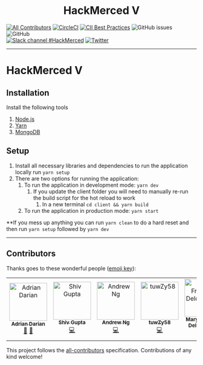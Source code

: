 <p align="center">
 <!--<img src="https://raw.githubusercontent.com/HackMerced/HackMerced-V/master/logo.png" width="235">-->
  <h1 align="center">HackMerced V</h1>
</p>

[![All Contributors](https://img.shields.io/badge/all_contributors-5-orange.svg?style=flat-square)](#contributors)
[![CircleCI](https://circleci.com/gh/HackMerced/HackMerced-V.svg?style=svg)](https://circleci.com/gh/HackMerced/HackMerced-V)
[![CII Best Practices](https://bestpractices.coreinfrastructure.org/projects/2901/badge)](https://bestpractices.coreinfrastructure.org/projects/2901)
![GitHub issues](https://img.shields.io/github/issues-raw/HackMerced/HackMerced-V.svg?style=plastic)
![GitHub](https://img.shields.io/github/license/HackMerced/HackMerced-V.svg?style=plastic)
<br/>
[![Slack channel #HackMerced](https://img.shields.io/badge/slack-hackmerced-brightgreen.svg?logo=slack?style=plastic)](https://hackmerced2019.slack.com)
[![Twitter](https://img.shields.io/badge/twitter-@hackmerced-blue.svg?style=plastic)](https://twitter.com/hackmerced)

---

# HackMerced V

## Installation

Install the following tools

1. [Node.js](https://nodejs.org/en/)
2. [Yarn](https://yarnpkg.com/en/docs/install)
3. [MongoDB](https://docs.mongodb.com/manual/installation/)

## Setup

1. Install all necessary libraries and dependencies to run the application locally run `yarn setup`
2. There are two options for running the application:
   1. To run the application in development mode: `yarn dev`
      1. If you update the client folder you will need to manually re-run the build script for the hot reload to work
         1. In a new terminal `cd client && yarn build`
   2. To run the application in production mode: `yarn start`

**If you mess up anything you can run `yarn clean` to do a hard reset and then run `yarn setup` followed by `yarn dev`

---

## Contributors

Thanks goes to these wonderful people ([emoji key](https://allcontributors.org/docs/en/emoji-key)):

<!-- ALL-CONTRIBUTORS-LIST:START - Do not remove or modify this section -->
<!-- prettier-ignore -->
<table>
  <tr>
    <td align="center"><a href="http://linkedin.com/in/adriandarian/"><img src="https://avatars0.githubusercontent.com/u/23567187?v=4" width="100px;" alt="Adrian Darian"/><br /><sub><b>Adrian Darian</b></sub></a><br /><a href="#review-adriandarian" title="Reviewed Pull Requests">👀</a> <a href="#projectManagement-adriandarian" title="Project Management">📆</a></td>
    <td align="center"><a href="http://shivgupta.xyz"><img src="https://avatars3.githubusercontent.com/u/15200155?v=4" width="100px;" alt="Shiv Gupta"/><br /><sub><b>Shiv Gupta</b></sub></a><br /><a href="https://github.com/HackMerced/HackMerced-V/commits?author=shiv248" title="Code">💻</a></td>
    <td align="center"><a href="https://github.com/AndrewCNg24"><img src="https://avatars3.githubusercontent.com/u/50030044?v=4" width="100px;" alt="Andrew Ng"/><br /><sub><b>Andrew Ng</b></sub></a><br /><a href="https://github.com/HackMerced/HackMerced-V/commits?author=AndrewCNg24" title="Code">💻</a></td>
    <td align="center"><a href="https://github.com/tuwZy58"><img src="https://avatars2.githubusercontent.com/u/51281084?v=4" width="100px;" alt="tuwZy58"/><br /><sub><b>tuwZy58</b></sub></a><br /><a href="https://github.com/HackMerced/HackMerced-V/commits?author=tuwZy58" title="Code">💻</a></td>
    <td align="center"><a href="http://linkedin.com/in/maryfrancine"><img src="https://avatars0.githubusercontent.com/u/55856581?v=4" width="100px;" alt="Mary Francine Delos Reyes"/><br /><sub><b>Mary Francine Delos Reyes</b></sub></a><br /><a href="https://github.com/HackMerced/HackMerced-V/commits?author=maryharebear" title="Code">💻</a></td>
  </tr>
</table>

<!-- ALL-CONTRIBUTORS-LIST:END -->

This project follows the [all-contributors](https://github.com/all-contributors/all-contributors) specification. Contributions of any kind welcome!
